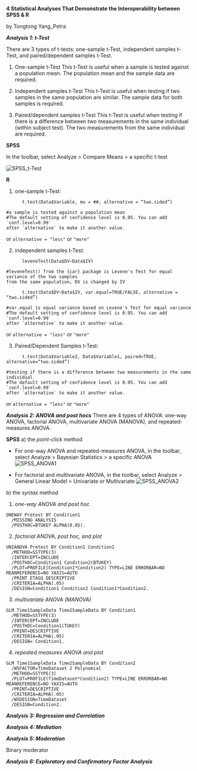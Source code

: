 **4 Statistical Analyses That Demonstrate the Interoperability between SPSS & R**

by Tongtong Yang_Petra


***Analysis 1: t-Test***

There are 3 types of t-tests: one-sample t-Test, independent samples t-Test, and paired/dependent samples t-Test.


1. One-sample t-Test
This t-Test is useful when a sample is tested against a population mean.
The population mean and the sample data are required.

2. Independent samples t-Test
This t-Test is useful when testing if two samples in the same population are similar.
The sample data for both samples is required.

   
3. Paired/dependent samples t-Test
This t-Test is useful when testing if there is a difference between two measurements in the same individual (within subject test).
The two measurements from the same individual are required.





**SPSS**

In the toolbar, select Analyze > Compare Means > a specific t-test

![SPSS_t-Test](https://github.com/petrayang2002/InterStatHub/assets/155834271/315baa07-0bfb-4abb-9186-7614a0f5e1ea)




**R**
   1. one-sample t-Test: 
```
      t.test(Data$Variable, mu = ##, alternative = “two.sided”)

#a sample is tested against a population mean
#The default setting of confidence level is 0.95. You can add `conf.level=0.99`
after `alternative` to make it another value.
```
or `alternative = "less"` or `"more"`


   2. independent samples t-Test:
```
      leveneTest(Data$DV~Data$IV)

#leveneTest() from the {car} package is Levene's Test for equal variance of the two samples
from the same population, DV is changed by IV

      t.test(Data$DV~Data$IV, var.equal=TRUE/FALSE, alternative = “two.sided”)

#var.equal is equal variance based on Levene's Test for equal variance
#The default setting of confidence level is 0.95. You can add `conf.level=0.99`
after `alternative` to make it another value.
```
or `alternative = "less"` or `"more"`


   3. Paired/Dependent Samples t-Test: 
```
      t.test(Data$Variable2, Data$Variable1, paired=TRUE, alternative=“two.sided”)

#testing if there is a difference between two measurements in the same individual
#The default setting of confidence level is 0.95. You can add `conf.level=0.99`
after `alternative` to make it another value.
```
or `alternative = "less"` or `"more"`




***Analysis 2: ANOVA and post hocs***
There are 4 types of ANOVA: one-way ANOVA, factorial ANOVA, multivariate ANOVA (MANOVA), and repeated-measures ANOVA.

**SPSS**
a) the *point-click* method

- For one-way ANOVA and repeated-measures ANOVA, in the toolbar, select Analyze > Bayesian Statistics > a specific ANOVA
  ![SPSS_ANOVA1](https://github.com/petrayang2002/InterStatHub/assets/155834271/323aadab-f63f-4324-a05b-bd25a8f3ac9a)

  
- For factorial and multivariate ANOVA, in the toolbar, select Analyze > General Linear Model > Univariate or Multivariate
![SPSS_ANOVA2](https://github.com/petrayang2002/InterStatHub/assets/155834271/5b7f88b3-f906-491e-b2cb-9bdcfff7aa49)



b) the *syntax* method

1. *one-way ANOVA and post hoc*
```
ONEWAY Pretest BY Condition1
  /MISSING ANALYSIS
  /POSTHOC=BTUKEY ALPHA(0.05).
```

2. *factorial ANOVA, post hoc, and plot*
```
UNIANOVA Pretest BY Condition1 Condition2
  /METHOD=SSTYPE(3)
  /INTERCEPT=INCLUDE
  /POSTHOC=Condition1 Condition2(BTUKEY) 
  /PLOT=PROFILE(Condition1*Condition2) TYPE=LINE ERRORBAR=NO MEANREFERENCE=NO YAXIS=AUTO
  /PRINT ETASQ DESCRIPTIVE
  /CRITERIA=ALPHA(.05)
  /DESIGN=Condition1 Condition2 Condition1*Condition2.
```

3. *multivariate ANOVA (MANOVA)*
```
GLM Time1SampleData Time2SampleData BY Condition1
  /METHOD=SSTYPE(3)
  /INTERCEPT=INCLUDE
  /POSTHOC=Condition1(TUKEY) 
  /PRINT=DESCRIPTIVE
  /CRITERIA=ALPHA(.05)
  /DESIGN= Condition1.
```

4. *repeated measures ANOVA and plot*
```
GLM Time1SampleData Time2SampleData BY Condition2
  /WSFACTOR=TimeDataset 2 Polynomial 
  /METHOD=SSTYPE(3)
  /PLOT=PROFILE(TimeDataset*Condition2) TYPE=LINE ERRORBAR=NO MEANREFERENCE=NO YAXIS=AUTO
  /PRINT=DESCRIPTIVE 
  /CRITERIA=ALPHA(.05)
  /WSDESIGN=TimeDataset 
  /DESIGN=Condition2.
```




***Analysis 3: Regression and Correlation***


***Analysis 4: Mediation***


***Analysis 5: Moderation***

Binary moderator


***Analysis 6: Exploratory and Confirmatory Factor Analysis***
